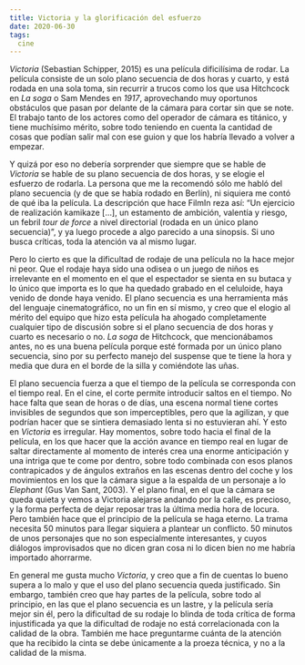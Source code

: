 ```yaml
---
title: Victoria y la glorificación del esfuerzo
date: 2020-06-30
tags:
  cine
---
```

*Victoria* (Sebastian Schipper, 2015) es una película dificilísima de rodar. La película consiste de un solo plano secuencia de dos horas y cuarto, y está rodada en una sola toma, sin recurrir a trucos como los que usa Hitchcock en *La soga* o Sam Mendes en *1917*, aprovechando muy oportunos obstáculos que pasan por delante de la cámara para cortar sin que se note. El trabajo tanto de los actores como del operador de cámara es titánico, y tiene muchísimo mérito, sobre todo teniendo en cuenta la cantidad de cosas que podían salir mal con ese guion y que los habría llevado a volver a empezar.

Y quizá por eso no debería sorprender que siempre que se hable de *Victoria* se hable de su plano secuencia de dos horas, y se elogie el esfuerzo de rodarla. La persona que me la recomendó sólo me habló del plano secuencia (y de que se había rodado en Berlín), ni siquiera me contó de qué iba la película. La descripción que hace FilmIn reza así: “Un ejercicio de realización kamikaze […], un estamento de ambición, valentía y riesgo, un febril *tour de force* a nivel directorial (rodada en un único plano secuencia)”, y ya luego procede a algo parecido a una sinopsis. Si uno busca críticas, toda la atención va al mismo lugar.

Pero lo cierto es que la dificultad de rodaje de una película no la hace mejor ni peor. Que el rodaje haya sido una odisea o un juego de niños es irrelevante en el momento en el que el espectador se sienta en su butaca y lo único que importa es lo que ha quedado grabado en el celuloide, haya venido de donde haya venido. El plano secuencia es una herramienta más del lenguaje cinematográfico, no un fin en sí mismo, y creo que el elogio al mérito del equipo que hizo esta película ha ahogado completamente cualquier tipo de discusión sobre si el plano secuencia de dos horas y cuarto es necesario o no. *La soga* de Hitchcock, que mencionábamos antes, no es una buena película porque esté formada por un único plano secuencia, sino por su perfecto manejo del suspense que te tiene la hora y media que dura en el borde de la silla y comiéndote las uñas.

El plano secuencia fuerza a que el tiempo de la película se corresponda con el tiempo real. En el cine, el corte permite introducir saltos en el tiempo. No hace falta que sean de horas o de días, una escena normal tiene cortes invisibles de segundos que son imperceptibles, pero que la agilizan, y que podrían hacer que se sintiera demasiado lenta si no estuvieran ahí. Y esto en *Victoria* es irregular. Hay momentos, sobre todo hacia el final de la película, en los que hacer que la acción avance en tiempo real en lugar de saltar directamente al momento de interés crea una enorme anticipación y una intriga que te come por dentro, sobre todo combinada con esos planos contrapicados y de ángulos extraños en las escenas dentro del coche y los movimientos en los que la cámara sigue a la espalda de un personaje a lo *Elephant* (Gus Van Sant, 2003). Y el plano final, en el que la cámara se queda quieta y vemos a Victoria alejarse andando por la calle, es precioso, y la forma perfecta de dejar reposar tras la última media hora de locura. Pero también hace que el principio de la película se haga eterno. La trama necesita 50 minutos para llegar siquiera a plantear un conflicto. 50 minutos de unos personajes que no son especialmente interesantes, y cuyos diálogos improvisados que no dicen gran cosa ni lo dicen bien no me habría importado ahorrarme.

En general me gusta mucho *Victoria*, y creo que a fin de cuentas lo bueno supera a lo malo y que el uso del plano secuencia queda justificado. Sin embargo, también creo que hay partes de la película, sobre todo al principio, en las que el plano secuencia es un lastre, y la película sería mejor sin él, pero la dificultad de su rodaje lo blinda de toda crítica de forma injustificada ya que la dificultad de rodaje no está correlacionada con la calidad de la obra. También me hace preguntarme cuánta de la atención que ha recibido la cinta se debe únicamente a la proeza técnica, y no a la calidad de la misma.
